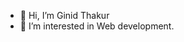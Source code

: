 - 👋 Hi, I’m Ginid Thakur
- 👀 I’m interested in Web development.

<!---
ginid-g/ginid-g is a ✨ special ✨ repository because its `README.md` (this file) appears on your GitHub profile.
You can click the Preview link to take a look at your changes.
--->
